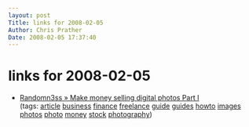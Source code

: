 ```yaml
---
layout: post
Title: links for 2008-02-05  
Author: Chris Prather
Date: 2008-02-05 17:37:40
---
```


# links for 2008-02-05
<ul class="delicious">
	<li>
		<div class="delicious-link"><a href="http://www.randomn3ss.com/2007/02/14/make-money-selling-digital-photos-part-i/">Randomn3ss » Make money selling digital photos Part I</a></div>
		<div class="delicious-tags">(tags: <a href="http://del.icio.us/perigrin/article">article</a> <a href="http://del.icio.us/perigrin/business">business</a> <a href="http://del.icio.us/perigrin/finance">finance</a> <a href="http://del.icio.us/perigrin/freelance">freelance</a> <a href="http://del.icio.us/perigrin/guide">guide</a> <a href="http://del.icio.us/perigrin/guides">guides</a> <a href="http://del.icio.us/perigrin/howto">howto</a> <a href="http://del.icio.us/perigrin/images">images</a> <a href="http://del.icio.us/perigrin/photos">photos</a> <a href="http://del.icio.us/perigrin/photo">photo</a> <a href="http://del.icio.us/perigrin/money">money</a> <a href="http://del.icio.us/perigrin/stock">stock</a> <a href="http://del.icio.us/perigrin/photography">photography</a>)</div>
	</li>
</ul>

